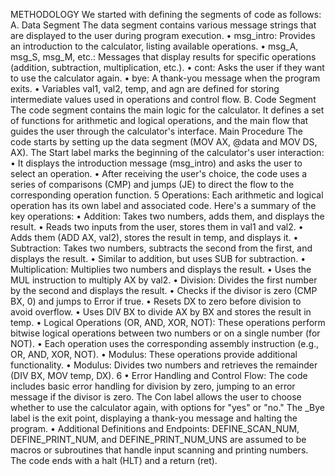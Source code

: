 METHODOLOGY
We started with defining the segments of code as follows:
A. Data Segment
The data segment contains various message strings that are displayed to the user
during program execution.
• msg_intro: Provides an introduction to the calculator, listing available
operations.
• msg_A, msg_S, msg_M, etc.: Messages that display results for specific
operations (addition, subtraction, multiplication, etc.).
• cont: Asks the user if they want to use the calculator again.
• bye: A thank-you message when the program exits.
• Variables val1, val2, temp, and agn are defined for storing intermediate values
used in operations and control flow.
B. Code Segment
The code segment contains the main logic for the calculator. It defines a set of
functions for arithmetic and logical operations, and the main flow that guides the user
through the calculator's interface.
Main Procedure
The code starts by setting up the data segment (MOV AX, @data and MOV DS,
AX).
The Start label marks the beginning of the calculator's user interaction:
• It displays the introduction message (msg_intro) and asks the user to select
an operation.
• After receiving the user's choice, the code uses a series of comparisons (CMP)
and jumps (JE) to direct the flow to the corresponding operation function.
5
Operations:
Each arithmetic and logical operation has its own label and associated code. Here's a
summary of the key operations:
• Addition: Takes two numbers, adds them, and displays the result.
• Reads two inputs from the user, stores them in val1 and val2.
• Adds them (ADD AX, val2), stores the result in temp, and displays it.
• Subtraction: Takes two numbers, subtracts the second from the first, and displays
the result.
• Similar to addition, but uses SUB for subtraction.
• Multiplication: Multiplies two numbers and displays the result.
• Uses the MUL instruction to multiply AX by val2.
• Division: Divides the first number by the second and displays the result.
• Checks if the divisor is zero (CMP BX, 0) and jumps to Error if true.
• Resets DX to zero before division to avoid overflow.
• Uses DIV BX to divide AX by BX and stores the result in temp.
• Logical Operations (OR, AND, XOR, NOT): These operations perform bitwise
logical operations between two numbers or on a single number (for NOT).
• Each operation uses the corresponding assembly instruction (e.g., OR, AND,
XOR, NOT).
• Modulus: These operations provide additional functionality.
• Modulus: Divides two numbers and retrieves the remainder (DIV BX, MOV
temp, DX).
6
• Error Handling and Control Flow:
The code includes basic error handling for division by zero, jumping to an error message if the divisor is zero.
The Con label allows the user to choose whether to use the calculator again, with
options for "yes" or "no."
The _Bye label is the exit point, displaying a thank-you message and halting the
program.
• Additional Definitions and Endpoints:
DEFINE_SCAN_NUM, DEFINE_PRINT_NUM, and DEFINE_PRINT_NUM_UNS are
assumed to be macros or subroutines that handle input scanning and printing
numbers.
The code ends with a halt (HLT) and a return (ret).
